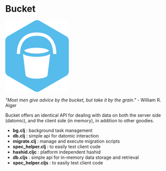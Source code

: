 # Bucket

![Bucket](https://github.com/cleancoders/c3kit/blob/main/img/bucket_200.png)

_"Most men give advice by the bucket, but take it by the grain."_ - William R. Alger

Bucket offers an identical API for dealing with data on both the server side (datomic), and the client side (in memory), in addition to other goodies.

 * __bg.clj__ : background task management
 * __db.clj__ : simple api for datomic interaction
 * __migrate.clj__ : manage and execute migration scripts
 * __spec_helper.clj__ : to easily test client code
 * __hashid.cljc__ : platform independent hashid
 * __db.cljs__ : simple api for in-memory data storage and retrieval
 * __spec_helper.cljs__ : to easily test client code



